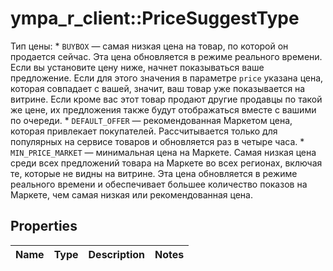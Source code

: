 # ympa_r_client::PriceSuggestType

Тип цены:  * `BUYBOX` — самая низкая цена на товар, по которой он продается сейчас. Эта цена обновляется в режиме реального времени. Если вы установите цену ниже, начнет показываться ваше предложение. Если для этого значения в параметре `price` указана цена, которая совпадает с вашей, значит, ваш товар уже показывается на витрине. Если кроме вас этот товар продают другие продавцы по такой же цене, их предложения также будут отображаться вместе с вашими по очереди. * `DEFAULT_OFFER` — рекомендованная Маркетом цена, которая привлекает покупателей. Рассчитывается только для популярных на сервисе товаров и обновляется раз в четыре часа. * `MIN_PRICE_MARKET` — минимальная цена на Маркете. Самая низкая цена среди всех предложений товара на Маркете во всех регионах, включая те, которые не видны на витрине. Эта цена обновляется в режиме реального времени и обеспечивает большее количество показов на Маркете, чем самая низкая или рекомендованная цена. 

## Properties
Name | Type | Description | Notes
------------ | ------------- | ------------- | -------------


